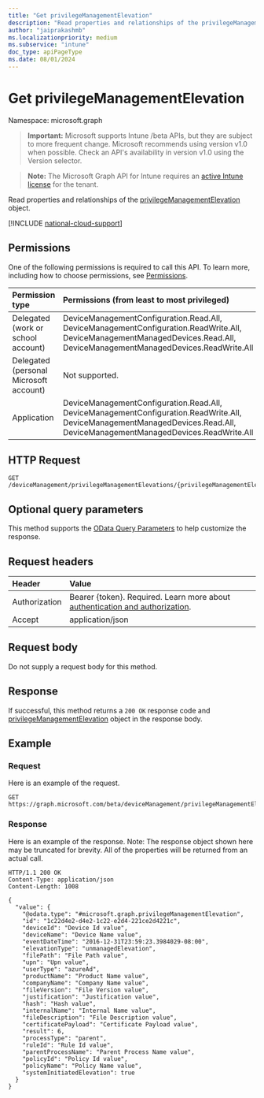 ```yaml
---
title: "Get privilegeManagementElevation"
description: "Read properties and relationships of the privilegeManagementElevation object."
author: "jaiprakashmb"
ms.localizationpriority: medium
ms.subservice: "intune"
doc_type: apiPageType
ms.date: 08/01/2024
---
```


# Get privilegeManagementElevation

Namespace: microsoft.graph

> **Important:** Microsoft supports Intune /beta APIs, but they are subject to more frequent change. Microsoft recommends using version v1.0 when possible. Check an API's availability in version v1.0 using the Version selector.

> **Note:** The Microsoft Graph API for Intune requires an [active Intune license](https://go.microsoft.com/fwlink/?linkid=839381) for the tenant.

Read properties and relationships of the [privilegeManagementElevation](../resources/intune-devices-privilegemanagementelevation.md) object.

[!INCLUDE [national-cloud-support](../../includes/all-clouds.md)]

## Permissions
One of the following permissions is required to call this API. To learn more, including how to choose permissions, see [Permissions](/graph/permissions-reference).

|Permission type|Permissions (from least to most privileged)|
|:---|:---|
|Delegated (work or school account)|DeviceManagementConfiguration.Read.All, DeviceManagementConfiguration.ReadWrite.All, DeviceManagementManagedDevices.Read.All, DeviceManagementManagedDevices.ReadWrite.All|
|Delegated (personal Microsoft account)|Not supported.|
|Application|DeviceManagementConfiguration.Read.All, DeviceManagementConfiguration.ReadWrite.All, DeviceManagementManagedDevices.Read.All, DeviceManagementManagedDevices.ReadWrite.All|

## HTTP Request
<!-- {
  "blockType": "ignored"
}
-->
``` http
GET /deviceManagement/privilegeManagementElevations/{privilegeManagementElevationId}
```

## Optional query parameters
This method supports the [OData Query Parameters](/graph/query-parameters) to help customize the response.

## Request headers
|Header|Value|
|:---|:---|
|Authorization|Bearer {token}. Required. Learn more about [authentication and authorization](/graph/auth/auth-concepts).|
|Accept|application/json|

## Request body
Do not supply a request body for this method.

## Response
If successful, this method returns a `200 OK` response code and [privilegeManagementElevation](../resources/intune-devices-privilegemanagementelevation.md) object in the response body.

## Example

### Request
Here is an example of the request.
``` http
GET https://graph.microsoft.com/beta/deviceManagement/privilegeManagementElevations/{privilegeManagementElevationId}
```

### Response
Here is an example of the response. Note: The response object shown here may be truncated for brevity. All of the properties will be returned from an actual call.
``` http
HTTP/1.1 200 OK
Content-Type: application/json
Content-Length: 1008

{
  "value": {
    "@odata.type": "#microsoft.graph.privilegeManagementElevation",
    "id": "1c22d4e2-d4e2-1c22-e2d4-221ce2d4221c",
    "deviceId": "Device Id value",
    "deviceName": "Device Name value",
    "eventDateTime": "2016-12-31T23:59:23.3984029-08:00",
    "elevationType": "unmanagedElevation",
    "filePath": "File Path value",
    "upn": "Upn value",
    "userType": "azureAd",
    "productName": "Product Name value",
    "companyName": "Company Name value",
    "fileVersion": "File Version value",
    "justification": "Justification value",
    "hash": "Hash value",
    "internalName": "Internal Name value",
    "fileDescription": "File Description value",
    "certificatePayload": "Certificate Payload value",
    "result": 6,
    "processType": "parent",
    "ruleId": "Rule Id value",
    "parentProcessName": "Parent Process Name value",
    "policyId": "Policy Id value",
    "policyName": "Policy Name value",
    "systemInitiatedElevation": true
  }
}
```
